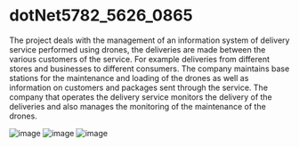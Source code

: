 # dotNet5782_5626_0865
The project deals with the management of an information system of delivery service performed using drones,
the deliveries are made between the various customers of the service.
For example deliveries from different stores and businesses to different consumers.
The company maintains base stations for the maintenance and loading of the drones as well as information on customers and packages sent through the service.
The company that operates the delivery service monitors the delivery of the deliveries and also manages the monitoring of the maintenance of the drones.

![image](https://user-images.githubusercontent.com/80363611/159012850-8d18be74-30db-4f9a-9fe6-f0343b6cb813.png)
![image](https://user-images.githubusercontent.com/80363611/159012865-28ba9b41-de7d-49fd-ad83-bf6bd82871ac.png)
![image](https://user-images.githubusercontent.com/80363611/159012876-32f28065-8e0d-4dbb-9adf-e2e20375e231.png)
